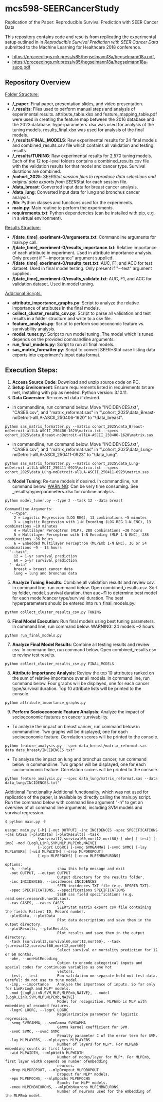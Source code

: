 # mcs598-SEERCancerStudy
Replication of the Paper: Reproducible Survival Prediction with SEER Cancer Data

This repository contains code and results from replicating the experimental setup outlined in in _Reproducible Survival Prediction with SEER Cancer Data_ submitted to the Machine Learning for Healthcare 2018 conference. 
- https://proceedings.mlr.press/v85/hegselmann18a/hegselmann18a.pdf, 
- https://proceedings.mlr.press/v85/hegselmann18a/hegselmann18a-supp.pdf

## Repository Overview
<ins>Folder Structure:</ins>
- **/_paper**: Final paper, presentation slides, and video presentation.
- **/_results**: Files used to perform manual steps and analysis of experimental results. attribute_table.xlsx and feature_mapping_table.pdf were used in creating the feature map between the 2016 database and the 2023 database. hyperparameters.xlsx was used for analysis of the tuning models. results_final.xlsx was used for analysis of the final models.
- **/_results/FINAL_MODELS**: Raw experimental results for 24 final models and combined_results.csv file which contains all validation and testing results.
- **/_results/TUNING**: Raw experimental results for 2,570 tuning models. Each of the 12 top-level folders contains a combined_results.csv file with the validation results for that model and cancer type. Survival durations are combined.
- **/cohort_2025**: SEER*Stat session files to reproduce data selections and original data exports from SEER*Stat for each session file.
- **/data_breast**: Converted input data for breast cancer analysis.
- **/data_lung**: Converted input data for lung and bronchus cancer analysis.
- **/lib**: Python classes and functions used for the experiments.
- **main.py**: Main routine to perform the experiments.
- **requirements.txt**: Python dependencies (can be installed with pip, e.g. in a virtual environment).

<ins>Results Structure:</ins>
- **/[date_time]_exeriment-0/arguments.txt**: Commandline arguments for main.py call.
- **/[date_time]_exeriment-0/results_importance.txt**: Relative importance of each attribute in experiment. Used in attribute importance analysis. Only present if "--importance" argument supplied. 
- **/[date_time]_exeriment-0/results_test.txt**: AUC, F1, and ACC for test dataset. Used in final model testing. Only present if "--test" argument supplied.
- **/[date_time]_exeriment-0/results_validate.txt**: AUC, F1, and ACC for validation dataset. Used in model tuning. 

<ins>Additional Scripts:</ins>
- **attribute_importance_graphs.py**: Script to analyze the relative importance of attributes in the final models. 
- **collect_cluster_results_csv.py**: Script to parse all validation and test results in a folder structure and write to a csv file.
- **feature_analysis.py**: Script to perform socioeconomic feature vs. survivability analysis.
- **model_tuner.py**: Script to run model tuning. The model which is tuned depends on the provided commandline arguments.
- **run_final_models.py**: Script to run all final models.
- **sas_matrix_formatter.py**: Script to convert SEER*Stat case listing data exports into experiment's input data format.

## Execution Steps:
1) **Access Source Code**: Download and unzip source code on PC.
2) **Setup Environment**: Ensure requirements listed in requirements.txt are met, installing with pip as needed. Python version: 3.10.11.
3) **Data Coversion**: Re-convert data if desired. 
- In commandline, run command below. Move "INCIDENCES.txt", "CASES.csv", and "matrix_reformat.sas" in "\cohort_2025\data_Breast-noDetroit-allLA-ASCII_250406-1620" to "\data_breast".
```
python sas_matrix_formatter.py --matrix cohort_2025\data_Breast-noDetroit-allLA-ASCII_250406-1620\matrix.txt --specs cohort_2025\data_Breast-noDetroit-allLA-ASCII_250406-1620\matrix.sas
```
- In commandline, run command below. Move "INCIDENCES.txt", "CASES.csv", and "matrix_reformat.sas" in "\cohort_2025\data_Lung-noDetroit-allLA-ASCII_250411-0923" to "\data_lung".
```
python sas_matrix_formatter.py --matrix cohort_2025\data_Lung-noDetroit-allLA-ASCII_250411-0923\matrix.txt --specs cohort_2025\data_Lung-noDetroit-allLA-ASCII_250411-0923\matrix.sas
```
4) **Model Tuning**: Re-tune models if desired. In commandline, run command below. 
		<ins>WARNING</ins>: Can be very time consuming. See _results/hyperparameters.xlsx for runtime analysis.
```
python model_tuner.py --type 2 --task 12 --data breast
```
	Commandline Arguments:
	  "--type", 
		2 = Logistic Regression (LOG REG), 13 combinations ~5 minutes
		3 = Logistic Regression with 1-N Encoding (LOG REG 1-N ENC), 13 combinations ~10 minutes
		4 = Multilayer Perceptron (MLP), 288 combinations ~30 hours
		5 = Multilayer Perceptron with 1-N Encoding (MLP 1-N ENC), 288 combinations ~36 hours
		6 = Embedded Multilayer Perceptron (MLPEmb 1-N ENC), 36 or 54 combinations ~9 - 13 hours
	  "--task",
		12 = 1-yr survival prediction
		60 = 5-yr survival prediction
	  "--data"
		breast = breast cancer data
		lung = lung and bronchus data
5) **Analyze Tuning Results**: Combine all validation results and review csv. In command line, run command below. Open combined_results.csv. Sort by folder, model, survival duration, then auc+f1 to determine best model for each model/cancer type/survival duration. The best hyperparameters should be entered into run_final_models.py.
```
python collect_cluster_results_csv.py TUNING
```
6) **Final Model Execution**: Run final models using best tuning parameters. In command line, run command below. WARNING: 24 models ~2 hours
```
python run_final_models.py
```
7) **Analyze Final Model Results**: Combine all testing results and review csv. In command line, run command below. Open combined_results.csv to review test results.
```
python collect_cluster_results_csv.py FINAL_MODELS
```
8) **Attribute Importance Analysis**: Review the top 10 attributes ranked on the sum of relative importance over all models. In command line, run command below. Four graphs will be displayed, one for each cancer type/survival duration. Top 10 attribute lists will be printed to the console.
```
python attribute_importance_graphs.py
```
9) **Perform Socioeconomic Feature Analysis**: Analyze the impact of socioeconomic features on cancer survivability.
- To analyze the impact on breast cancer, run command below in commandline. Two graphs will be displayed, one for each socioeconomic feature. Correlation scores will be printed to the console.
```
python feature_analysis.py --spec data_breast/matrix_reformat.sas --data data_breast/INCIDENCES.txt"
```
- To analyze the impact on lung and bronchus cancer, run command below in commandline. Two graphs will be displayed, one for each socioeconomic feature. Correlation scores will be printed to the console.
```
python feature_analysis.py --spec data_lung/matrix_reformat.sas --data data_lung/INCIDENCES.txt"
```

<ins>Additional Functionality</ins>
Additional functionality, which was not used for replication of the paper, is available by directly calling the main.py script. Run the command below with command line argument "-h" to get an overview of all command line arguments, including SVM models and survival regression.
```
$ python main.py -h
```
```
usage: main.py [-h] [-out OUTPUT] -inc INCIDENCES -spec SPECIFICATIONS -cas CASES [-plotData] [-plotResults] -task
               {survival12,survival60,mort12,mort60} [-ohe] [-test] [-imp] -mod {LogR,LinR,SVM,MLP,MLPEmb,NAIVE}
               [-logrC LOGRC] [-svmg SVMGAMMA] [-svmC SVMC] [-lay MLPLAYERS] [-wid MLPWIDTH] [-drop MLPDROPOUT]
               [-epo MLPEPOCHS] [-eneu MLPEMBNEURONS]

options:
  -h, --help            show this help message and exit
  -out OUTPUT, --output OUTPUT
                        Output directory for the results folder.
  -inc INCIDENCES, --incidences INCIDENCES
                        SEER incidences TXT file (e.g. RESPIR.TXT).
  -spec SPECIFICATIONS, --specifications SPECIFICATIONS
                        SEER sas field specifications (e.g. read.seer.research.nov16.sas).
  -cas CASES, --cases CASES
                        SEER*Stat matrix export csv file containing the fields Patient ID, Record number.
  -plotData, --plotData
                        Plot data descriptions and save them in the output directory.
  -plotResults, --plotResults
                        Plot results and save them in the output directory.
  -task {survival12,survival60,mort12,mort60}, --task {survival12,survival60,mort12,mort60}
                        Select survival or mortality prediction for 12 or 60 months.
  -ohe, --oneHotEncoding
                        Option to encode categorical inputs and special codes for continuous variables as one hot
                        vectors.
  -test, --test         Run validation on separate hold-out test data. Careful: do not use to tune model.
  -imp, --importance    Analyse the importance of inputs. So far only for LinR/LogR and MLP* models.
  -mod {LogR,LinR,SVM,MLP,MLPEmb,NAIVE}, --model {LogR,LinR,SVM,MLP,MLPEmb,NAIVE}
                        Model for recognition. MLPEmb is MLP with embedding of encoded features.
  -logrC LOGRC, --logrC LOGRC
                        Regularization parameter for logistic regression.
  -svmg SVMGAMMA, --svmGamma SVMGAMMA
                        Gamma kernel coefficient for SVM.
  -svmC SVMC, --svmC SVMC
                        Penalty parameter C of the error term for SVM.
  -lay MLPLAYERS, --mlpLayers MLPLAYERS
                        Number of layers for MLP*. For MLPEmb embedding counts as first layer.
  -wid MLPWIDTH, --mlpWidth MLPWIDTH
                        Number of nodes/layer for MLP*. For MLPEmb, first layer width depends on number ofembedding
                        neurons.
  -drop MLPDROPOUT, --mlpDropout MLPDROPOUT
                        Dropout for MLP* models.
  -epo MLPEPOCHS, --mlpEpochs MLPEPOCHS
                        Epochs for MLP* models.
  -eneu MLPEMBNEURONS, --mlpEmbNeurons MLPEMBNEURONS
                        Number of neurons used for the embedding of the MLPEmb model.
                        